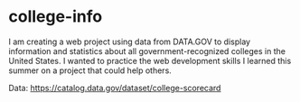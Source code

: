 # college-info
I am creating a web project using data from DATA.GOV to display information and statistics about all government-recognized colleges
in the United States. I wanted to practice the web development skills I learned this summer on a project that could help others. 

Data: https://catalog.data.gov/dataset/college-scorecard



